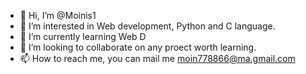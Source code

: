 - 👋 Hi, I’m @Moinis1
- 👀 I’m interested in Web development, Python and C language.
- 🌱 I’m currently learning Web D
- 💞️ I’m looking to collaborate on any proect worth learning.
- 📫 How to reach me, you can mail me moin778866@ma.gmail.com

<!---
Moinis1/Moinis1 is a ✨ special ✨ repository because its `README.md` (this file) appears on your GitHub profile.
You can click the Preview link to take a look at your changes.
--->
